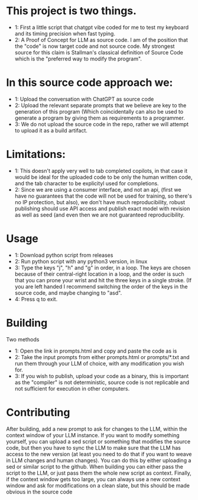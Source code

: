 # This project is two things.

- 1: First a little script that chatgpt vibe coded for me to test my keyboard and its timing precision when fast typing.
- 2: A Proof of Concept for LLM as source code. I am of the position that the "code" is now target code and not source code. My strongest source for this claim is Stallman's classical definition of Source Code which is the "preferred way to modify the program".
 
# In this source code approach we:

- 1: Upload the conversation with ChatGPT as source code
- 2: Upload the relevant separate prompts that we believe are key to the generation of this program (Which coincidentally can also be used to generate a program by giving them as requirements to a programmer.
- 3: We do not upload the source code in the repo, rather we will attempt to upload it as a build artifact.

# Limitations:

- 1: This doesn't apply very well to tab completed copilots, in that case it would be ideal for the uploaded code to be only the human written code, and the tab character to be explicityl used for completions.
- 2: Since we are using a consumer interface, and not an api, (first we have no guarantees that the code will not be used for training, so there's no IP protection, but also), we don't have much reproducibility, robust publishing should use API access and publish exact model with revision as well as seed (and even then we are not guaranteed reproducibility.


# Usage
- 1: Download python script from releases
- 2: Run python script with any python3 version, in linux
- 3: Type the keys "j", "h" and "g" in order, in a loop. The keys are chosen because of their central-right location in a loop, and the order is such that you can prone your wrist and hit the three keys in a single stroke. (If you are left handed I recommend switching the order of the keys in the source code, and maybe changing to "asd".
- 4: Press q to exit.

# Building

Two methods

- 1: Open the link in prompts.html and copy and paste the code as is
- 2: Take the input prompts from either prompts.html or prompts/*.txt and run them through your LLM of choice, with any modification you wish for.
- 3: If you wish to publish, upload your code as a binary, this is important as the "compiler" is not deterministic, source code is not replicable and not sufficient for execution in other computers.


# Contributing

After building, add a new prompt to ask for changes to the LLM, within the context window of your LLM instance.
If you want to modify something yourself, you can upload a sed script or something that modifies the source code, but then you have to sync the LLM to make sure that the LLM has access to the new version (at least you need to do that if you want to weave in LLM changes and human changes). You can do this by either uploading a sed or similar script to the github. When building you can either pass the script to the LLM, or just pass them the whole new script as context.
Finally, if the context window gets too large, you can always use a new context window and ask for modifications on a clean slate, but this should be made obvious in the source code
